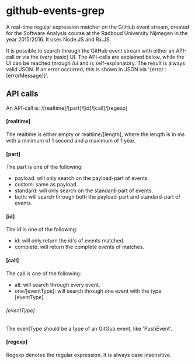 # github-events-grep
A real-time regular expression matcher on the GitHub event stream, created for the Software Analysis course at the Radboud University Nijmegen in the year 2015/2016. It uses Node.JS and Rx.JS.

It is possible to search through the GitHub event stream with either an API-call or via the (very basic) UI. The API-calls are explained below, while the UI can be reached through /ui and is self-explanatory. The result is always valid JSON. If an error occurred, this is shown in JSON via '{error : [errorMessage]}'.

## API calls
An API-call is: /[realtime]/[part]/[id]/[call]/[regexp]

#### [realtime]
The realtime is either empty or realtime/[length], where the length is in ms with a minimum of 1 second and a maximum of 1 year.

#### [part]
The part is one of the following:
* payload: will only search on the payload-part of events.
* custom: same as payload.
* standard: will only search on the standard-part of events.
* both: will search through both the payload-part and standard-part of events.

#### [id]
The id is one of the following:
* id: will only return the id's of events matched.
* complete: will return the complete events of matches.

#### [call]
The call is one of the following:
* all: will search through every event.
* one/[eventType]: will search through one event with the type [eventType].

###### [eventType]
The eventType should be a type of an GitGub event, like 'PushEvent'.

#### [regexp]
Regexp denotes the regular expression. It is always case insensitive.